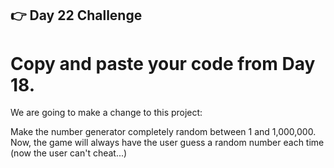 ## 👉 Day 22 Challenge
# Copy and paste your code from Day 18.

We are going to make a change to this project:

Make the number generator completely random between 1 and 1,000,000. Now, the game will always have the user guess a random number each time (now the user can't cheat...)